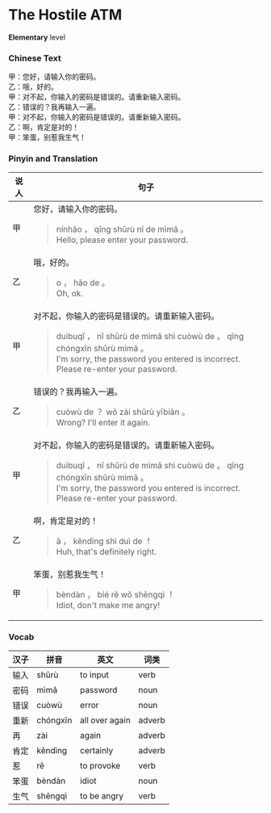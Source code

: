 # The Hostile ATM
**Elementary** level
### Chinese Text
甲：您好，请输入你的密码。<br />乙：哦，好的。<br />甲：对不起，你输入的密码是错误的。请重新输入密码。<br />乙：错误的？我再输入一遍。<br />甲：对不起，你输入的密码是错误的。请重新输入密码。<br />乙：啊，肯定是对的！<br />甲：笨蛋，别惹我生气！

### Pinyin and Translation
|说人|句子|
|----|----|
|甲|您好，请输入你的密码。<blockquote>nínhǎo ， qǐng shūrù nǐ de mìmǎ 。<br />Hello, please enter your password.</blockquote>|
|乙|哦，好的。<blockquote>o ， hǎo de 。<br />Oh, ok.</blockquote>|
|甲|对不起，你输入的密码是错误的。请重新输入密码。<blockquote>duìbuqǐ ， nǐ shūrù de mìmǎ shì cuòwù de 。 qǐng chóngxīn shūrù mìmǎ 。<br />I'm sorry, the password you entered is incorrect. Please re-enter your password.</blockquote>|
|乙|错误的？我再输入一遍。<blockquote>cuòwù de ？ wǒ zài shūrù yībiàn 。<br />Wrong? I'll enter it again.</blockquote>|
|甲|对不起，你输入的密码是错误的。请重新输入密码。<blockquote>duìbuqǐ ， nǐ shūrù de mìmǎ shì cuòwù de 。 qǐng chóngxīn shūrù mìmǎ 。<br />I'm sorry, the password you entered is incorrect. Please re-enter your password.</blockquote>|
|乙|啊，肯定是对的！<blockquote>ā ， kěndìng shì duì de ！<br />Huh, that's definitely right.</blockquote>|
|甲|笨蛋，别惹我生气！<blockquote>bèndàn ， bié rě wǒ shēngqì ！<br />Idiot, don't make me angry!</blockquote>|
### Vocab
|汉子|拼音|英文|词类|
|----|----|----|----|
|输入|shūrù|to input|verb|
|密码|mìmǎ|password|noun|
|错误|cuòwù|error|noun|
|重新|chóngxīn|all over again|adverb|
|再|zài|again|adverb|
|肯定|kěndìng|certainly|adverb|
|惹|rě|to provoke|verb|
|笨蛋|bèndàn|idiot|noun|
|生气|shēngqì|to be angry|verb|